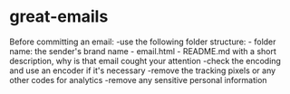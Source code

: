 # great-emails

Before committing an email:
-use the following folder structure:
	- folder name: the sender's brand name
	- email.html
	- README.md with a short description, why is that email cought your attention
-check the encoding and use an encoder if it's necessary
-remove the tracking pixels or any other codes for analytics
-remove any sensitive personal information
